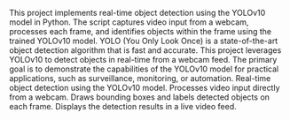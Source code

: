 This project implements real-time object detection using the YOLOv10 model in Python. The script captures video input from a webcam, processes each frame, and identifies objects within the frame using the trained YOLOv10 model.
YOLO (You Only Look Once) is a state-of-the-art object detection algorithm that is fast and accurate. This project leverages YOLOv10 to detect objects in real-time from a webcam feed. The primary goal is to demonstrate the capabilities of the YOLOv10 model for practical applications, such as surveillance, monitoring, or automation.
Real-time object detection using the YOLOv10 model.
Processes video input directly from a webcam.
Draws bounding boxes and labels detected objects on each frame.
Displays the detection results in a live video feed.

